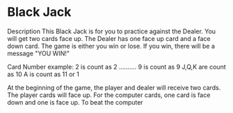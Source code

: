 # Black Jack

Description
This Black Jack is for you to practice against the Dealer. You will get two cards face up. The Dealer has one face up card and a face down card. The game is either you win or lose. If you win, there will be a message "YOU WIN!"

Card Number example:
2 is count as 2
..........
9 is count as 9
J,Q,K are count as 10
A is count as 11 or 1


At the beginning of the game, the player and dealer will receive two cards. The player cards will face up. For the computer cards, one card is face down and one is face up. To beat the computer

